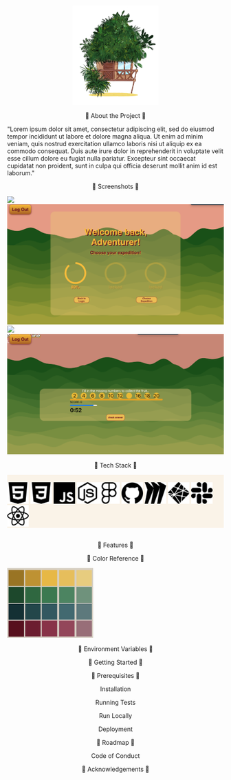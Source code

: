 <p align="center">
  <a name="logo" href="./techStackImages/homeHut.png"><img src="./techStackImages/homeHut.png" alt="Jungle Sums" width="200"></a>
  <br>
  
<p style = "text-align:center">
🌿 About the Project 🌿
<br>
<p style = "text-align:center">
<p>"Lorem ipsum dolor sit amet, consectetur adipiscing elit, sed do eiusmod tempor incididunt ut labore et dolore magna aliqua. Ut enim ad minim veniam, quis nostrud exercitation ullamco laboris nisi ut aliquip ex ea commodo consequat. Duis aute irure dolor in reprehenderit in voluptate velit esse cillum dolore eu fugiat nulla pariatur. Excepteur sint occaecat cupidatat non proident, sunt in culpa qui officia deserunt mollit anim id est laborum."</p>
<p style = text-align:center>
🌿 Screenshots 🌿
<br>
</p>

<img src = './screenShots/img2.png'>
<img src = './screenShots/img3.png'>
<img src = './screenShots/img1.png'>
<img src = './screenShots/img4.png'>
<p style = "text-align:center">
🌿 Tech Stack 🌿</p>
<div style = background-color:#faf3e8><br>
 <img src='./techStackImages/html5.svg' style=background-color:#E34F26 width='50px' height = '50px'>  <img src='./techStackImages/css3.svg' style=background-color:#1572B6 width='50px' height = '50px'>  <img src='./techStackImages/javascript.svg' style=background-color:#F7DF1E width='50px' height = '50px'>  <img src='./techStackImages/nodedotjs.svg' style=background-color:#339933 width='50px' height = '50px'><img src='./techStackImages/figma.svg' style=background-color:#F24E1E width='50px' height = '50px'>
 <img src='./techStackImages/github.svg' style=background-color:#faf3e8 width='50px' height = '50px'>
 <img src='./techStackImages/miro.svg' style=background-color:#faf3e8 width='50px' height = '50px'>
 <img src='./techStackImages/netlify.svg' style=background-color:#00C7B7 width='50px' height = '50px'>
 <img src='./techStackImages/slack.svg' style=background-color:#faf3e8 width='50px' height = '50px'>
 <img src='./techStackImages/react.svg' style=background-color:#61DAFB width='50px' height = '50px'>


<br>
</div>
 <br>





</p>
<p style = "text-align:center">
🌿 Features 🌿
</p>
<p style = "text-align:center">
 🌿 Color Reference 🌿
</p>
<img src = './screenShots/img6.jpg' width='200px'>
<p style = "text-align:center">
🌿 Environment Variables 🌿
</p>
</p>


<p style = "text-align:center">
🌿 Getting Started 🌿
<p style = "text-align:center">
🌿 Prerequisites 🌿
</p>
<p style = "text-align:center">
Installation
</p>
<p style = "text-align:center">
Running Tests
</p>
<p style = "text-align:center">
Run Locally
</p>
<p style = "text-align:center">
Deployment
</p>
</p>
<p style = "text-align:center">

<p style = "text-align:center">
🌿 Roadmap 🌿
</p>

<p style = "text-align:center">
Code of Conduct
</p>
</p>
<p>


<p style = "text-align:center">
🌿 Acknowledgements 🌿
</p>
</p>